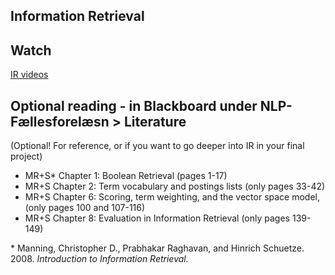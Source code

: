 Information Retrieval 
------------------ 

## Watch

[IR videos](https://www.youtube.com/watch?v=o5nflzfX5tw&list=PLaZQkZp6WhWwoDuD6pQCmgVyDbUWl_ZUi&index=12)

## Optional reading - in Blackboard under NLP- Fællesforelæsn > Literature 
(Optional! For reference, or if you want to go deeper into IR in your final project)
- MR+S* Chapter 1: Boolean Retrieval (pages 1-17)
- MR+S Chapter 2: Term vocabulary and postings lists (only pages 33-42)
- MR+S Chapter 6: Scoring, term weighting, and the vector space model, (only pages 100 and 107-116)
- MR+S Chapter 8: Evaluation in Information Retrieval (only pages 139-149)

\* Manning, Christopher D., Prabhakar Raghavan, and Hinrich Schuetze. 2008. *Introduction to Information Retrieval.*
